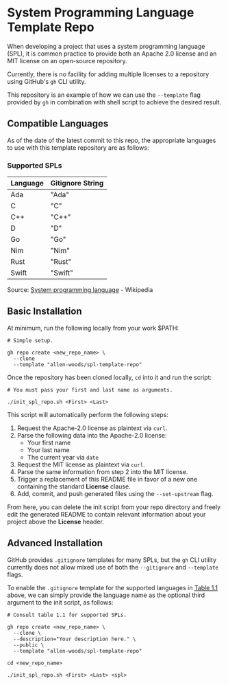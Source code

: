 # System Programming Language Template Repo

When developing a project that uses a system programming language (SPL), it is common practice to provide both an Apache 2.0 license and an MIT license on an open-source repository.

Currently, there is no facility for adding multiple licenses to a repository using GitHub's `gh` CLI utility.

This repository is an example of how we can use the `--template` flag provided by `gh` in combination with shell script to achieve the desired result.

## Compatible Languages

As of the date of the latest commit to this repo, the appropriate languages to use with this template repository are as follows:

### Supported SPLs

| Language | Gitignore String |
| :------- | :--------------- |
| Ada      | "Ada"            |
| C        | "C"              |
| C++      | "C++"            |
| D        | "D"              |
| Go       | "Go"             |
| Nim      | "Nim"            |
| Rust     | "Rust"           |
| Swift    | "Swift"          |

Source: [System programming language](https://en.wikipedia.org/wiki/System_programming_language) - Wikipedia

## Basic Installation

At minimum, run the following locally from your work $PATH:

```shell
# Simple setup.

gh repo create <new_repo_name> \
  --clone
  --template "allen-woods/spl-template-repo"
```

Once the repository has been cloned locally, `cd` into it and run the script:

```shell
# You must pass your first and last name as arguments.

./init_spl_repo.sh <First> <Last>
```

This script will automatically perform the following steps:

1. Request the Apache-2.0 license as plaintext via `curl`.
2. Parse the following data into the Apache-2.0 license:
   - Your first name
   - Your last name
   - The current year via `date`
3. Request the MIT license as plaintext via `curl`.
4. Parse the same information from step 2 into the MIT license.
5. Trigger a replacement of this README file in favor of a new one containing the standard **License** clause.
6. Add, commit, and push generated files using the `--set-upstream` flag.

From here, you can delete the init script from your repo directory and freely edit the generated README to contain relevant information about your project above the **License** header.

## Advanced Installation

GitHub provides `.gitignore` templates for many SPLs, but the `gh` CLI utility currently does not allow mixed use of both the `--gitignore` and `--template` flags.

To enable the `.gitignore` template for the supported languages in [Table 1.1](#supported-spls) above, we can simply provide the language name as the optional third argument to the init script, as follows:

```shell
# Consult table 1.1 for supported SPLs.

gh repo create <new_repo_name> \
  --clone \
  --description="Your description here." \
  --public \
  --template "allen-woods/spl-template-repo"

cd <new_repo_name>

./init_spl_repo.sh <First> <Last> <spl>
```
